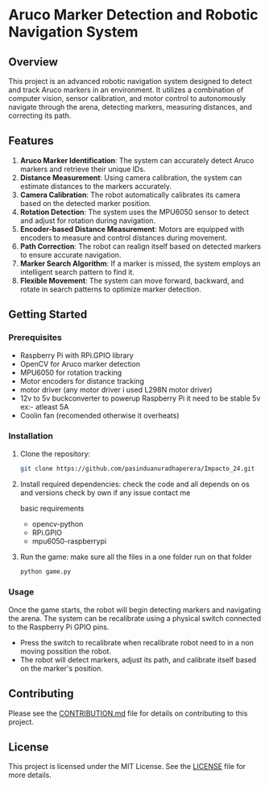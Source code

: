 # Aruco Marker Detection and Robotic Navigation System

## Overview
This project is an advanced robotic navigation system designed to detect and track Aruco markers in an environment. It utilizes a combination of computer vision, sensor calibration, and motor control to autonomously navigate through the arena, detecting markers, measuring distances, and correcting its path.

## Features
1. **Aruco Marker Identification**: The system can accurately detect Aruco markers and retrieve their unique IDs.
2. **Distance Measurement**: Using camera calibration, the system can estimate distances to the markers accurately.
3. **Camera Calibration**: The robot automatically calibrates its camera based on the detected marker position.
4. **Rotation Detection**: The system uses the MPU6050 sensor to detect and adjust for rotation during navigation.
5. **Encoder-based Distance Measurement**: Motors are equipped with encoders to measure and control distances during movement.
6. **Path Correction**: The robot can realign itself based on detected markers to ensure accurate navigation.
7. **Marker Search Algorithm**: If a marker is missed, the system employs an intelligent search pattern to find it.
8. **Flexible Movement**: The system can move forward, backward, and rotate in search patterns to optimize marker detection.

## Getting Started

### Prerequisites
- Raspberry Pi with RPi.GPIO library
- OpenCV for Aruco marker detection
- MPU6050 for rotation tracking
- Motor encoders for distance tracking 
- motor driver (any motor driver i used L298N motor driver)
- 12v to 5v buckconverter to powerup Raspberry Pi it need to be stable 5v ex:- atleast 5A 
- Coolin fan (recomended otherwise it overheats)

### Installation
1. Clone the repository:
    ```bash
    git clone https://github.com/pasinduanuradhaperera/Impacto_24.git
    ```
2. Install required dependencies:
    check the code and all depends on os and versions 
    check by own 
    if any issue contact me

    basic requirements
    - opencv-python
    - RPi.GPIO
    - mpu6050-raspberrypi


3. Run the game:
    make sure all the files in a one folder run on that folder
    ```bash
    python game.py
    ```

### Usage
Once the game starts, the robot will begin detecting markers and navigating the arena. The system can be recalibrate using a physical switch connected to the Raspberry Pi GPIO pins.

- Press the switch to recalibrate when recalibrate robot need to in a non moving possition the robot.
- The robot will detect markers, adjust its path, and calibrate itself based on the marker's position.

## Contributing
Please see the [CONTRIBUTION.md](CONTRIBUTION.md) file for details on contributing to this project.

## License
This project is licensed under the MIT License. See the [LICENSE](LICENSE) file for more details.
